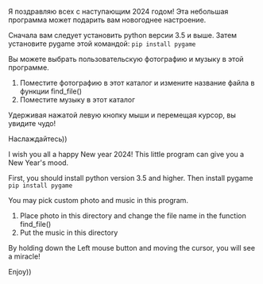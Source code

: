Я поздравляю всех с наступающим 2024 годом!
Эта небольшая программа может подарить вам новогоднее настроение.

Сначала вам следует установить python версии 3.5 и выше. Затем установите pygame этой командой:
`pip install pygame`

Вы можете выбрать пользовательскую фотографию и музыку в этой программе.
1) Поместите фотографию в этот каталог и измените название файла в функции find_file()
2) Поместите музыку в этот каталог

Удерживая нажатой левую кнопку мыши и перемещая курсор, вы увидите чудо!

Наслаждайтесь))


I wish you all a happy New year 2024!
This little program can give you a New Year's mood.

First, you should install python version 3.5 and higher. Then install pygame 
`pip install pygame`

You may pick custom photo and music in this program.
1) Place photo in this directory and change the file name in the function find_file()
2) Put the music in this directory

By holding down the Left mouse button and moving the cursor, you will see a miracle!

Enjoy))
